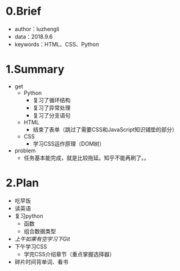 # 0.Brief

- author：luzhengli
- data：2018.9.6
- keywords：HTML、CSS、Python

# 1.Summary

- get
  - Python
    - 复习了循环结构
    - 复习了异常处理
    - 复习了分支语句
  - HTML
    - 结束了表单（跳过了需要CSS和JavaScript知识铺垫的部分）
  - CSS
    - 学习CSS运作原理（DOM树）
- problem
  - 任务基本能完成，就是比较拖延。知乎不能再刷了。。

# 2.Plan

- 吃早饭
- 读英语
- 复习python
  - 函数
  - 组合数据类型
- *上午如果有空学习下Git*
- 下午学习CSS
  - 学完CSS介绍章节（重点掌握选择器）
- 碎片时间背单词、看书

